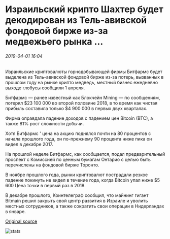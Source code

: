 # Израильский крипто Шахтер будет декодирован из Тель-авивской фондовой бирже из-за медвежьего рынка ...

###### 2019-04-01 16:04

Израильские криптовалюты горнодобывающей фирмы Битфармс будет выделена из Тель-авивской фондовой бирже из-за потерь, вызванных в прошлом году на рынке крипто медведь, местный бизнес ежедневно выходе глобусы сообщили 1 апреля.

Битфармс — ранее известный как Блокчейн Mining — по сообщениям, потерял $23 100 000 во второй половине 2018, в то время как чистая прибыль составила только $4 900 000 в первых двух кварталах.

Фирма оправдала падение доходов с падением цен Bitcoin (BTC), а также 81% рост сложности добычи.

Хотя Битфармс ' цена на акцию поднялся почти на 80 процентов с начала прошлого года, он по-прежнему 90 процента ниже пика он видел в декабре 2017.

На прошлой неделе Битфармс, как сообщается, подал предварительный проспект с Комиссией по ценным бумагам Онтарио с целью быть перечислены на фондовой бирже Торонто.

В ноябре прошлого года, рынки криптовалют пострадали резкое падение покинуть не видел в течение года, когда Bitcoin упал ниже $5 600 Цена точки в первый раз в 2018.

В декабре прошлого, Коинтелеграф сообщил, что майнинг гигант Bitmain решил закрыть свой центр развития в Израиле и уволить местных сотрудников, а также сократить свои операции в Нидерландах в январе.

[Original source](https://cointelegraph.com/news/israeli-crypto-miner-to-be-delisted-from-tel-aviv-stock-exchange-due-to-bear-market)

![stats](https://c.statcounter.com/11760860/0/a89fa40b/1/ "stats")
